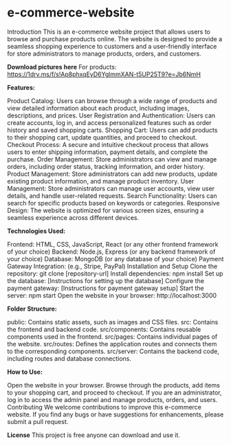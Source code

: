 # e-commerce-website
Introduction
This is an e-commerce website project that allows users to browse and purchase products online. The website is designed to provide a seamless shopping experience to customers and a user-friendly interface 
for store administrators to manage products, orders, and customers.

**Download pictures here**
For products:
https://1drv.ms/f/s!Ap8phxqEyD6YglmmXAN-t5UP25T9?e=Jb6NmH

**Features:**

Product Catalog: Users can browse through a wide range of products and view detailed information about each product, including images, descriptions, and prices.
User Registration and Authentication: Users can create accounts, log in, and access personalized features such as order history and saved shopping carts.
Shopping Cart: Users can add products to their shopping cart, update quantities, and proceed to checkout.
Checkout Process: A secure and intuitive checkout process that allows users to enter shipping information, payment details, and complete the purchase.
Order Management: Store administrators can view and manage orders, including order status, tracking information, and order history.
Product Management: Store administrators can add new products, update existing product information, and manage product inventory.
User Management: Store administrators can manage user accounts, view user details, and handle user-related requests.
Search Functionality: Users can search for specific products based on keywords or categories.
Responsive Design: The website is optimized for various screen sizes, ensuring a seamless experience across different devices.


**Technologies Used:**

Frontend: HTML, CSS, JavaScript, React (or any other frontend framework of your choice)
Backend: Node.js, Express (or any backend framework of your choice)
Database: MongoDB (or any database of your choice)
Payment Gateway Integration: (e.g., Stripe, PayPal)
Installation and Setup
Clone the repository: git clone [repository-url]
Install dependencies: npm install
Set up the database: [Instructions for setting up the database]
Configure the payment gateway: [Instructions for payment gateway setup]
Start the server: npm start
Open the website in your browser: http://localhost:3000


**Folder Structure:**

public: Contains static assets, such as images and CSS files.
src: Contains the frontend and backend code.
src/components: Contains reusable components used in the frontend.
src/pages: Contains individual pages of the website.
src/routes: Defines the application routes and connects them to the corresponding components.
src/server: Contains the backend code, including routes and database connections.


**How to Use:**

Open the website in your browser.
Browse through the products, add items to your shopping cart, and proceed to checkout.
If you are an administrator, log in to access the admin panel and manage products, orders, and users.
Contributing
We welcome contributions to improve this e-commerce website. If you find any bugs or have suggestions for enhancements, please submit a pull request.

**License**
This project is free anyone can download and use it.
